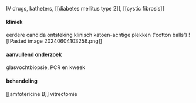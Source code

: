 IV drugs, katheters, [[diabetes mellitus type 2]], [[cystic fibrosis]]

#### kliniek
eerdere candida ontsteking klinisch
katoen-achtige plekken ('cotton balls')
![[Pasted image 20240604103256.png]]
#### aanvullend onderzoek
glasvochtbiopsie, PCR en kweek

#### behandeling
[[amfotericine B]]
vitrectomie